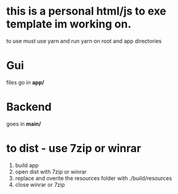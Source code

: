 # this is a personal html/js to exe template im working on.
 to use must use yarn and run yarn on root and app directories
# Gui 
files go in __app/__
# Backend
goes in __main/__

# to dist - use 7zip or winrar
1. build app
2. open dist with 7zip or winrar
3. replace and overite the resources folder with ./build/resources
4. close winrar or 7zip